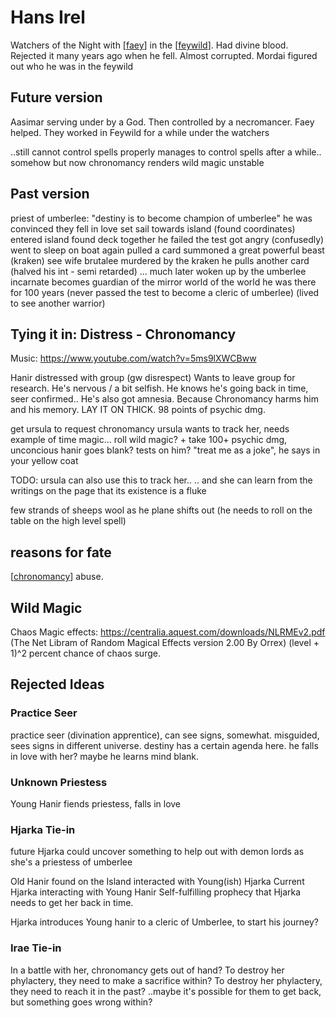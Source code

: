 # Hans Irel
Watchers of the Night with [[faey]] in the [[feywild]].
Had divine blood. Rejected it many years ago when he fell. Almost corrupted.
Mordai figured out who he was in the feywild

## Future version
Aasimar serving under by a God.
Then controlled by a necromancer.
Faey helped. They worked in Feywild for a while under the watchers

..still cannot control spells properly
manages to control spells after a while.. somehow
but now chronomancy renders wild magic unstable

## Past version
priest of umberlee: "destiny is to become champion of umberlee"
he was convinced
they fell in love
set sail towards island (found coordinates)
entered island found deck together
he failed the test
got angry (confusedly)
went to sleep on boat again
pulled a card
summoned a great powerful beast (kraken)
see wife brutalee murdered by the kraken
he pulls another card
(halved his int - semi retarded)
...
much later
woken up by the umberlee incarnate
becomes guardian of the mirror world of the world
he was there for 100 years
(never passed the test to become a cleric of umberlee)
(lived to see another warrior)

## Tying it in: Distress - Chronomancy
Music: https://www.youtube.com/watch?v=5ms9lXWCBww

Hanir distressed with group (gw disrespect)
Wants to leave group for research. He's nervous / a bit selfish.
He knows he's going back in time, seer confirmed..
He's also got amnesia. Because Chronomancy harms him and his memory.
LAY IT ON THICK. 98 points of psychic dmg.

get ursula to request chronomancy
ursula wants to track her, needs example of time magic...
roll wild magic? + take 100+ psychic dmg, unconcious
hanir goes blank? tests on him?
"treat me as a joke", he says in your yellow coat

TODO: ursula can also use this to track her..
.. and she can learn from the writings on the page that its existence is a fluke

few strands of sheeps wool as he plane shifts out
(he needs to roll on the table on the high level spell)

## reasons for fate
[[chronomancy]] abuse.

## Wild Magic
Chaos Magic effects: https://centralia.aquest.com/downloads/NLRMEv2.pdf
(The Net Libram of Random Magical Effects version 2.00 By Orrex)
(level + 1)^2 percent chance of chaos surge.



## Rejected Ideas
### Practice Seer
practice seer (divination apprentice), can see signs, somewhat.
misguided, sees signs in different universe. destiny has a certain agenda here.
he falls in love with her?
maybe he learns mind blank.
### Unknown Priestess
Young Hanir fiends priestess, falls in love

### Hjarka Tie-in
future Hjarka could uncover something to help out with demon lords
as she's a priestess of umberlee

Old Hanir found on the Island interacted with Young(ish) Hjarka
Current Hjarka interacting with Young Hanir
Self-fulfilling prophecy that Hjarka needs to get her back in time.

Hjarka introduces Young hanir to a cleric of Umberlee, to start his journey?

### Irae Tie-in
In a battle with her, chronomancy gets out of hand?
To destroy her phylactery, they need to make a sacrifice within?
To destroy her phylactery, they need to reach it in the past?
..maybe it's possible for them to get back, but something goes wrong within?

[//begin]: # "Autogenerated link references for markdown compatibility"
[faey]: faey "Faeynore"
[feywild]: ../planar/feywild "Feywild"
[chronomancy]: ../questideas/chronomancy "Chronomancy"
[//end]: # "Autogenerated link references"
